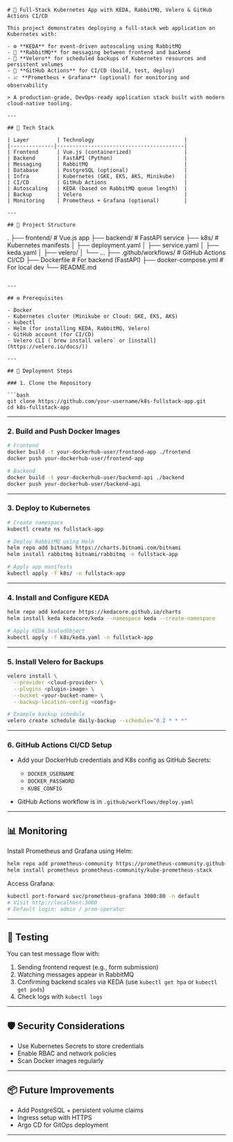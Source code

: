 ```
# 🚀 Full-Stack Kubernetes App with KEDA, RabbitMQ, Velero & GitHub Actions CI/CD

This project demonstrates deploying a full-stack web application on Kubernetes with:

- ⚙️ **KEDA** for event-driven autoscaling using RabbitMQ
- 📨 **RabbitMQ** for messaging between frontend and backend
- 💾 **Velero** for scheduled backups of Kubernetes resources and persistent volumes
- 🔁 **GitHub Actions** for CI/CD (build, test, deploy)
- 📈 **Prometheus + Grafana** (optional) for monitoring and observability

> A production-grade, DevOps-ready application stack built with modern cloud-native tooling.

---

## 🧱 Tech Stack

| Layer         | Technology                             |
|--------------|-----------------------------------------|
| Frontend      | Vue.js (containerized)                 |
| Backend       | FastAPI (Python)                       |
| Messaging     | RabbitMQ                               |
| Database      | PostgreSQL (optional)                  |
| Infra         | Kubernetes (GKE, EKS, AKS, Minikube)   |
| CI/CD         | GitHub Actions                         |
| Autoscaling   | KEDA (based on RabbitMQ queue length)  |
| Backup        | Velero                                 |
| Monitoring    | Prometheus + Grafana (optional)        |

---

## 📁 Project Structure

```

.
├── frontend/           # Vue.js app
├── backend/            # FastAPI service
├── k8s/                # Kubernetes manifests
│   ├── deployment.yaml
│   ├── service.yaml
│   ├── keda.yaml
│   ├── velero/
│   └── ...
├── .github/workflows/  # GitHub Actions CI/CD
├── Dockerfile          # For backend (FastAPI)
├── docker-compose.yml  # For local dev
└── README.md

````

---

## ⚙️ Prerequisites

- Docker
- Kubernetes cluster (Minikube or Cloud: GKE, EKS, AKS)
- kubectl
- Helm (for installing KEDA, RabbitMQ, Velero)
- GitHub account (for CI/CD)
- Velero CLI (`brew install velero` or [install](https://velero.io/docs/))

---

## 🚀 Deployment Steps

### 1. Clone the Repository

```bash
git clone https://github.com/your-username/k8s-fullstack-app.git
cd k8s-fullstack-app
````

---

### 2. Build and Push Docker Images

```bash
# Frontend
docker build -t your-dockerhub-user/frontend-app ./frontend
docker push your-dockerhub-user/frontend-app

# Backend
docker build -t your-dockerhub-user/backend-api ./backend
docker push your-dockerhub-user/backend-api
```

---

### 3. Deploy to Kubernetes

```bash
# Create namespace
kubectl create ns fullstack-app

# Deploy RabbitMQ using Helm
helm repo add bitnami https://charts.bitnami.com/bitnami
helm install rabbitmq bitnami/rabbitmq -n fullstack-app

# Apply app manifests
kubectl apply -f k8s/ -n fullstack-app
```

---

### 4. Install and Configure KEDA

```bash
helm repo add kedacore https://kedacore.github.io/charts
helm install keda kedacore/keda --namespace keda --create-namespace

# Apply KEDA ScaledObject
kubectl apply -f k8s/keda.yaml -n fullstack-app
```

---

### 5. Install Velero for Backups

```bash
velero install \
  --provider <cloud-provider> \
  --plugins <plugin-image> \
  --bucket <your-bucket-name> \
  --backup-location-config <config>

# Example backup schedule
velero create schedule daily-backup --schedule="0 2 * * *"
```

---

### 6. GitHub Actions CI/CD Setup

* Add your DockerHub credentials and K8s config as GitHub Secrets:

  * `DOCKER_USERNAME`
  * `DOCKER_PASSWORD`
  * `KUBE_CONFIG`

* GitHub Actions workflow is in `.github/workflows/deploy.yaml`

---

## 📊 Monitoring 

Install Prometheus and Grafana using Helm:

```bash
helm repo add prometheus-community https://prometheus-community.github.io/helm-charts
helm install prometheus prometheus-community/kube-prometheus-stack
```

Access Grafana:

```bash
kubectl port-forward svc/prometheus-grafana 3000:80 -n default
# Visit http://localhost:3000
# Default login: admin / prom-operator
```

---

## 🧪 Testing

You can test message flow with:

1. Sending frontend request (e.g., form submission)
2. Watching messages appear in RabbitMQ
3. Confirming backend scales via KEDA (use `kubectl get hpa` or `kubectl get pods`)
4. Check logs with `kubectl logs`

---

## 🛡️ Security Considerations

* Use Kubernetes Secrets to store credentials
* Enable RBAC and network policies
* Scan Docker images regularly

---

## 📦 Future Improvements

* Add PostgreSQL + persistent volume claims
* Ingress setup with HTTPS
* Argo CD for GitOps deployment

---
